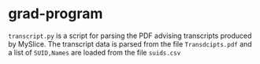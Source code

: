 # grad-program

`transcript.py` is a script for parsing the PDF advising transcripts produced by MySlice. The transcript data is parsed from the file `Transdcipts.pdf` and a list of `SUID,Names` are loaded from the file `suids.csv`
